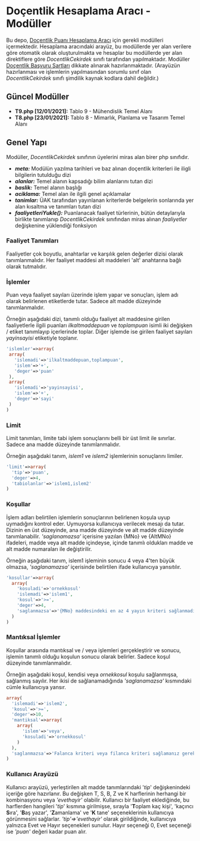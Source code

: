 # Doçentlik Hesaplama Aracı - Modüller

Bu depo, [Doçentlik Puanı Hesaplama Aracı](http://www.atasoyweb.net/Docentlik-Puani-Hesaplama-Araci) için gerekli modülleri içermektedir. Hesaplama aracındaki arayüz, bu modüllerde yer alan verilere göre otomatik olarak oluşturulmakta ve hesaplar bu modüllerde yer alan direktiflere göre *DocentlikCekirdek* sınıfı tarafından yapılmaktadır. Modüller [Doçentlik Başvuru Şartları](https://www.uak.gov.tr/Sayfalar/docentlik/basvuru-sartlari/2020-ekim-d%C3%B6nemi.aspx) dikkate alınarak hazırlanmaktadır. (Arayüzün hazırlanması ve işlemlerin yapılmasından sorumlu sınıf olan *DocentlikCekirdek* sınıfı şimdilik kaynak kodlara dahil değildir.)

## Güncel Modüller
* **T9.php [12/01/2021]:** Tablo 9 - Mühendislik Temel Alanı
* **T8.php [23/01/2021]:** Tablo 8 - Mimarlık, Planlama ve Tasarım Temel Alanı

## Genel Yapı
Modüller, *DocentlikCekirdek* sınıfının üyelerini miras alan birer php sınıfıdır.
* ***meta:*** Modülün yazılma tarihleri ve baz alınan doçentlik kriterleri ile iligli bilgilerin tutulduğu dizi
* ***alanlar:*** Temel alanın kapsadığı bilim alanlarını tutan dizi
* ***baslik:*** Temel alanın başlığı
* ***aciklama:*** Temel alan ile ilgili genel açıklamalar
* ***tanimlar:*** ÜAK tarafından yayınlanan kriterlerde belgelerin sonlarında yer alan kısaltma ve tanımları tutan dizi
* ***faaliyetleriYukle():*** Puanlanacak faaliyet türlerinin, bütün detaylarıyla birlikte tanımlanıp *DocentlikCekirdek* sınıfından miras alınan *faaliyetler* değişkenine yüklendiği fonksiyon

### Faaliyet Tanımları
Faaliyetler çok boyutlu, anahtarlar ve karşılık gelen değerler dizisi olarak tanımlanmalıdır. Her faaliyet maddesi alt maddeleri 'alt' anahtarına bağlı olarak tutmalıdır. 
### İşlemler
Puan veya faaliyet sayıları üzerinde işlem yapar ve sonuçları, işlem adı olarak belirlenen etiketlerde tutar. Sadece alt madde düzeyinde tanımlanmalıdır.

Örneğin aşağıdaki dizi, tanımlı olduğu faaliyet alt maddesine girilen faaliyetlerle ilgili puanları *ilkaltmaddepuan* ve *toplampuan* isimli iki değişken / etiket tanımlayıp içerlerinde toplar. Diğer işlemde ise girilen faaliyet sayıları *yayinsayisi* etiketiyle toplanır.
 ```php
'islemler'=>array(
  array(
    'islemadi'=>'ilkaltmaddepuan,toplampuan',
    'islem'=>'+',
    'deger'=>'puan'
  ),
  array(
    'islemadi'=>'yayinsayisi',
    'islem'=>'+',
    'deger'=>'sayi'
  )
)
 ```
### Limit
Limit tanımları, limite tabi işlem sonuçlarını belli bir üst limit ile sınırlar. Sadece ana madde düzeyinde tanımlanmalıdır.

Örneğin aşağıdaki tanım, *islem1* ve *islem2* işlemlerinin sonuçlarını limiler.
```php
'limit'=>array(
  'tip'=>'puan',
  'deger'=>4,
  'tabiolanlar'=>'islem1,islem2'
)
```
### Koşullar
İşlem adları belirtilen işlemlerin sonuçlarının belirlenen koşula uyup uymadığını kontrol eder. Uymuyorsa kullanıcıya verilecek mesajı da tutar. Dizinin en üst düzeyinde, ana madde düzeyinde ve alt madde düzeyinde tanımlanabilir. *'saglanamazsa'* içerisine yazılan {MNo} ve {AltMNo} ifadeleri, madde veya alt madde içindeyse, içinde tanımlı oldukları madde ve alt madde numaraları ile değiştirilir.

Örneğin aşağıdaki tanım, islem1 işleminin sonucu 4 veya 4'ten büyük olmazsa, *'saglanamazsa'* içerisinde belirtilen ifade kullanıcıya yansıtılır.
```php
'kosullar'=>array(
  array(
    'kosuladi'=>'ornekkosul'
    'islemadi'=>'islem1',
    'kosul'=>'>=',
    'deger'=>4,
    'saglanmazsa'=>'{MNo} maddesindeki en az 4 yayın kriteri sağlanmadı...'
  )
)						
```
### Mantıksal İşlemler
Koşullar arasında mantıksal ve / veya işlemleri gerçekleştirir ve sonucu, işlemin tanımlı olduğu koşulun sonucu olarak belirler. Sadece koşul düzeyinde tanımlanmalıdır.

Örneğin aşağıdaki koşul, kendisi veya *ornekkosul* koşulu sağlanmışsa, sağlanmış sayılır. Her ikisi de sağlanamadığında *'saglanamazsa'* kısmındaki cümle kullanıcıya yansır.
```php
array(
  'islemadi'=>'islem2',
  'kosul'=>'>=',
  'deger'=>10,
  'mantiksal'=>array(
    array(
      'islem'=>'veya',
      'kosuladi'=>'ornekkosul'
    )
  ),
  'saglanmazsa'=>'Falanca kriteri veya filanca kriteri sağlamanız gerekir.'
)
```
### Kullanıcı Arayüzü
Kullanıcı arayüzü, yerleştirilen alt madde tanımlarındaki '*tip*' değişkenindeki içeriğe göre hazırlanır. Bu değişken T, S, B, Z ve K harflerinin herhangi bir kombinasyonu veya *'evethayir'* olabilir. Kullanıcı bir faaliyet eklediğinde, bu harflerden hangileri '*tip*' kısmına girilmişse, sırayla '**T**oplam kaç kişi', 'kaçıncı **S**ıra', '**B**aş yazar', '**Z**amanlama' ve '**K** tane' seçeneklerinin kullanıcıya görünmesini sağlarlar.
*'tip'=>'evethayir'* olarak girildiğinde, kullanıcıya yalnızca Evet ve Hayır seçenekleri sunulur. Hayır seçeneği 0, Evet seçeneği ise *'puan'* değeri kadar puan alır.
